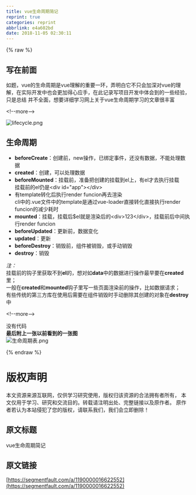 ```yaml
---
title: vue生命周期简记
reprint: true
categories: reprint
abbrlink: e4a602bd
date: 2018-11-05 02:30:11
---
```


{% raw %}
<h2 id="articleHeader0">&#x5199;&#x5728;&#x524D;&#x9762;</h2><p>&#x5982;&#x9898;&#xFF0C;vue&#x7684;&#x751F;&#x547D;&#x5468;&#x671F;&#x662F;vue&#x7406;&#x89E3;&#x7684;&#x91CD;&#x8981;&#x4E00;&#x73AF;&#xFF0C;&#x5F04;&#x660E;&#x767D;&#x5B83;&#x4E0D;&#x53EA;&#x4F1A;&#x52A0;&#x6DF1;&#x5BF9;vue&#x7684;&#x7406;&#x89E3;&#xFF0C;&#x5728;&#x5B9E;&#x9645;&#x5F00;&#x53D1;&#x4E2D;&#x4E5F;&#x4F1A;&#x66F4;&#x52A0;&#x5F97;&#x5FC3;&#x5E94;&#x624B;&#xFF0C;&#x5728;&#x6B64;&#x8BB0;&#x5F55;&#x5199;&#x9879;&#x76EE;&#x5F00;&#x53D1;&#x4E2D;&#x4F53;&#x4F1A;&#x5230;&#x7684;&#x4E00;&#x4E9B;&#x7ECF;&#x9A8C;&#xFF0C;&#x53EA;&#x662F;&#x603B;&#x7ED3; &#x5E76;&#x4E0D;&#x5168;&#x9762;&#xFF0C;&#x60F3;&#x8981;&#x8BE6;&#x7EC6;&#x5B66;&#x4E60;&#x7F51;&#x4E0A;&#x5173;&#x4E8E;vue&#x751F;&#x547D;&#x5468;&#x671F;&#x5B66;&#x4E60;&#x7684;&#x6587;&#x7AE0;&#x5F88;&#x4E30;&#x5BCC;</p><p>&lt;!--more--&gt;</p><p><span class="img-wrap"><img data-src="/img/remote/1460000016622555?w=1200&amp;h=3039" src="https://static.alili.tech/img/remote/1460000016622555?w=1200&amp;h=3039" alt="lifecycle.png" title="lifecycle.png" style="cursor:pointer;display:inline"></span></p><h2 id="articleHeader1">&#x751F;&#x547D;&#x5468;&#x671F;</h2><ul><li><strong>beforeCreate</strong>&#xFF1A;&#x521B;&#x5EFA;&#x524D;&#xFF0C;new&#x64CD;&#x4F5C;&#xFF0C;&#x5DF2;&#x7ED1;&#x5B9A;&#x4E8B;&#x4EF6;&#xFF0C;&#x8FD8;&#x6CA1;&#x6709;&#x6570;&#x636E;&#xFF0C;&#x4E0D;&#x80FD;&#x5904;&#x7406;&#x6570;&#x636E;</li><li><strong>created</strong>&#xFF1A;&#x521B;&#x5EFA;&#xFF0C;&#x53EF;&#x4EE5;&#x5904;&#x7406;&#x6570;&#x636E;</li><li><strong>beforeMounted</strong>&#xFF1A;&#x6302;&#x8F7D;&#x524D;&#xFF0C;&#x51C6;&#x5907;&#x628A;&#x521B;&#x5EFA;&#x7684;&#x6302;&#x8F7D;&#x5230;el&#x4E0A;&#xFF0C;&#x6709;el&#x624D;&#x53BB;&#x6267;&#x884C;&#x6302;&#x8F7D;<br>&#x6302;&#x8F7D;&#x524D;&#x7684;el&#x4ECD;&#x662F;&lt;div id=&quot;app&quot;&gt;&lt;/div&gt;</li><li>&#x6709;template&#x8F6C;&#x5316;&#x540E;&#x6267;&#x884C;render funcion&#x518D;&#x53BB;&#x6E32;&#x67D3;<br>cli&#x4E2D;&#x7684;.vue&#x6587;&#x4EF6;&#x4E2D;&#x7684;template&#x662F;&#x901A;&#x8FC7;vue-loader&#x76F4;&#x63A5;&#x8F6C;&#x5316;&#x76F4;&#x63A5;&#x6267;&#x884C;render funcion&#x7684;&#x51CF;&#x5C11;&#x8017;&#x65F6;</li><li><strong>mounted</strong>&#xFF1A;&#x6302;&#x8F7D;&#xFF0C;&#x6302;&#x8F7D;&#x540E;$el&#x5C31;&#x662F;&#x6E32;&#x67D3;&#x540E;&#x7684;&lt;div&gt;123&lt;/div&gt;&#xFF0C;&#x6302;&#x8F7D;&#x524D;&#x540E;&#x4E2D;&#x95F4;&#x6267;&#x884C;render funcion</li><li><strong>beforeUpdated</strong>&#xFF1A;&#x66F4;&#x65B0;&#x524D;&#xFF0C;&#x6570;&#x636E;&#x53D8;&#x5316;</li><li><strong>updated</strong>&#xFF1A;&#x66F4;&#x65B0;</li><li><strong>beforeDestroy</strong>&#xFF1A;&#x9500;&#x6BC1;&#x524D;&#xFF0C;&#x7EC4;&#x4EF6;&#x88AB;&#x9500;&#x6BC1;&#xFF0C;&#x6216;&#x624B;&#x52A8;&#x9500;&#x6BC1;</li><li><strong>destroy</strong>&#xFF1A;&#x9500;&#x6BC1;</li></ul><p><em>&#x6CE8;&#xFF1A;</em><br>&#x6302;&#x8F7D;&#x524D;&#x7684;&#x94A9;&#x5B50;&#x91CC;&#x83B7;&#x53D6;&#x4E0D;&#x5230;<strong>el</strong>&#x7684;&#xFF0C;&#x60F3;&#x5BF9;&#x5982;<strong>data</strong>&#x4E2D;&#x7684;&#x6570;&#x636E;&#x8FDB;&#x884C;&#x64CD;&#x4F5C;&#x6700;&#x65E9;&#x8981;&#x5728;<strong>created</strong>&#x91CC;&#xFF1B;<br>&#x4E00;&#x822C;&#x5728;<strong>created</strong>&#x548C;<strong>mounted</strong>&#x94A9;&#x5B50;&#x91CC;&#x5199;&#x4E00;&#x4E9B;&#x9875;&#x9762;&#x6E32;&#x67D3;&#x524D;&#x7684;&#x64CD;&#x4F5C;&#xFF0C;&#x6BD4;&#x5982;&#x6570;&#x636E;&#x8BF7;&#x6C42;&#xFF1B;<br>&#x6709;&#x4E9B;&#x4F20;&#x7EDF;&#x7684;&#x7B2C;&#x4E09;&#x65B9;&#x5E93;&#x5728;&#x4F7F;&#x7528;&#x540E;&#x9700;&#x8981;&#x5728;&#x7EC4;&#x4EF6;&#x9500;&#x6BC1;&#x65F6;&#x624B;&#x52A8;&#x5220;&#x9664;&#x5176;&#x521B;&#x5EFA;&#x7684;&#x5BF9;&#x8C61;&#x5728;<strong>destroy</strong>&#x4E2D;</p><p>&lt;!--more--&gt;</p><p>&#x6CA1;&#x6709;&#x4EE3;&#x7801;<br><strong>&#x6700;&#x540E;&#x9644;&#x4E0A;&#x4E00;&#x5F20;&#x4EE5;&#x524D;&#x770B;&#x5230;&#x7684;&#x4E00;&#x5F20;&#x56FE;</strong><br><span class="img-wrap"><img data-src="/img/remote/1460000016622556" src="https://static.alili.tech/img/remote/1460000016622556" alt="&#x751F;&#x547D;&#x5468;&#x671F;&#x8868;.png" title="&#x751F;&#x547D;&#x5468;&#x671F;&#x8868;.png" style="cursor:pointer;display:inline"></span></p>
{% endraw %}

# 版权声明
本文资源来源互联网，仅供学习研究使用，版权归该资源的合法拥有者所有，
本文仅用于学习、研究和交流目的。转载请注明出处、完整链接以及原作者。
原作者若认为本站侵犯了您的版权，请联系我们，我们会立即删除！

## 原文标题
vue生命周期简记

## 原文链接
[https://segmentfault.com/a/1190000016622552](https://segmentfault.com/a/1190000016622552)


